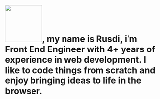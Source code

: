<h1><img width="120" src="https://res.cloudinary.com/muhrusdi/image/upload/v1635326398/Hello.png">, my name is Rusdi, i’m Front End Engineer with 4+ years of experience in web development. I like to code things from scratch and enjoy bringing ideas to life in the browser.</h1>
